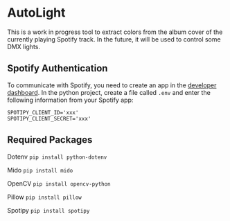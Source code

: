 # AutoLight

This is a work in progress tool to extract colors from the album cover of the currently playing Spotify track.
In the future, it will be used to control some DMX lights.

## Spotify Authentication

To communicate with Spotify, you need to create an app in the [developer dashboard](https://developer.spotify.com/dashboard/applications).
In the python project, create a file called `.env` and enter the following information from your Spotify app:
```
SPOTIPY_CLIENT_ID='xxx'
SPOTIPY_CLIENT_SECRET='xxx'
```

## Required Packages

Dotenv
```pip install python-dotenv```

Mido
```pip install mido```

OpenCV
```pip install opencv-python```

Pillow
```pip install pillow```

Spotipy
```pip install spotipy```